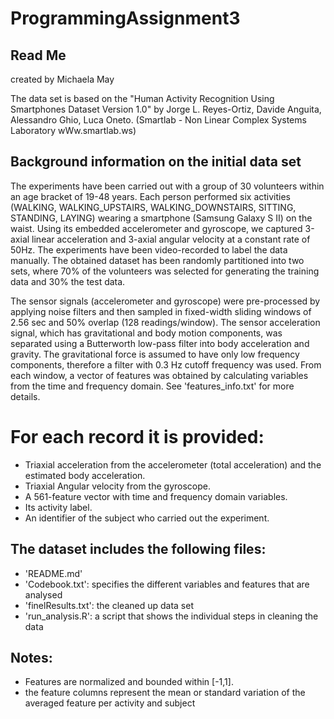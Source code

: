 # ProgrammingAssignment3

## Read Me
created by Michaela May

The data set is based on the 
"Human Activity Recognition Using Smartphones Dataset  Version 1.0"
by Jorge L. Reyes-Ortiz, Davide Anguita, Alessandro Ghio, Luca Oneto.
(Smartlab - Non Linear Complex Systems Laboratory  wWw.smartlab.ws)

## Background information on the initial data set
The experiments have been carried out with a group of 30 volunteers within an age bracket of 19-48 years. 
Each person performed six activities (WALKING, WALKING_UPSTAIRS, WALKING_DOWNSTAIRS, SITTING, STANDING, LAYING) wearing 
a smartphone (Samsung Galaxy S II) on the waist. Using its embedded accelerometer and gyroscope, we captured 3-axial 
linear acceleration and 3-axial angular velocity at a constant rate of 50Hz. The experiments have been video-recorded 
to label the data manually. The obtained dataset has been randomly partitioned into two sets, 
where 70% of the volunteers was selected for generating the training data and 30% the test data. 

The sensor signals (accelerometer and gyroscope) were pre-processed by applying noise filters and then sampled in fixed-width sliding windows of 2.56 sec and 50% overlap (128 readings/window). The sensor acceleration signal, which has gravitational and body motion components, was separated using a Butterworth low-pass filter into body acceleration and gravity. The gravitational force is assumed to have only low frequency components, therefore a filter with 0.3 Hz cutoff frequency was used. From each window, a vector of features was obtained by calculating variables from the time and frequency domain. See 'features_info.txt' for more details. 

For each record it is provided:
======================================

- Triaxial acceleration from the accelerometer (total acceleration) and the estimated body acceleration.
- Triaxial Angular velocity from the gyroscope. 
- A 561-feature vector with time and frequency domain variables. 
- Its activity label. 
- An identifier of the subject who carried out the experiment.

## The dataset includes the following files:

- 'README.md'
- 'Codebook.txt':     specifies the different variables and features that are analysed
- 'finelResults.txt': the cleaned up  data set
- 'run_analysis.R':   a script that shows the individual steps in cleaning the data

## Notes: 
- Features are normalized and bounded within [-1,1].
- the feature columns represent the mean or standard variation of the averaged feature per activity and subject









